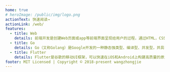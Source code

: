 ```yaml
---
home: true
# heroImage: /public/img/logo.png
actionText: 快速阅读→
actionLink: /web/
features:
  - title: Web
    details: 前端开发是创建Web页面或app等前端界面呈现给用户的过程，通过HTML，CSS及JavaScript以及衍生出来的各种技术、框架、解决方案，来实现互联网产品的用户界面交互 [1]  .它从网页制作演变而来，名称上有很明显的时代特征.在互联网的演化进程中，网页制作是Web1.0时代的产物，早期网站主要内容都是静态，以图片和文字为主，用户使用网站的行为也以浏览为主.随着互联网技术的发展和HTML5、CSS3的应用，现代网页更加美观，交互效果显著，功能更加强大.
  - title: Go
    details: Go（又称Golang）是Google开发的一种静态强类型、编译型、并发型，并具有垃圾回收功能的编程语言.
  - title: Flutter
    details: Flutter是谷歌的移动UI框架，可以快速在iOS和Android上构建高质量的原生用户界面. Flutter可以与现有的代码一起工作.在全世界，Flutter正在被越来越多的开发者和组织使用，并且Flutter是完全免费、开源的.
footer: MIT Licensed | Copyright © 2018-present wangzhongjie
---
```


 <Vssue title="home" />
